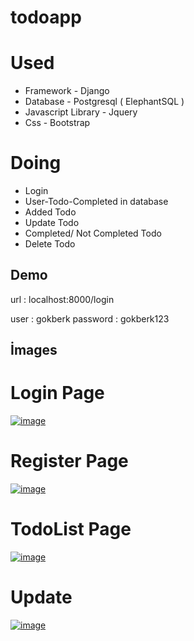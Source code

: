 # todoapp

# Used

- Framework - Django
- Database - Postgresql ( ElephantSQL )
- Javascript Library - Jquery 
- Css  - Bootstrap


# Doing

- Login
- User-Todo-Completed in database
- Added Todo
- Update Todo
- Completed/ Not Completed Todo
- Delete Todo


## Demo

url : localhost:8000/login

user : gokberk
password : gokberk123




## İmages

<h1>Login Page</h1>

[![image](https://i.hizliresim.com/c0dFCC.png)](https://i.hizliresim.com/c0dFCC)

<h1>Register Page</h1>

[![image](https://i.hizliresim.com/8QrbI6.png)](https://i.hizliresim.com/8QrbI6)

<h1>TodoList Page</h1>

[![image](https://i.hizliresim.com/f6Dytl.png)](https://i.hizliresim.com/f6Dytl)

<h1>Update</h1>

[![image](https://i.hizliresim.com/GblTHD.png)](https://i.hizliresim.com/GblTHD)



